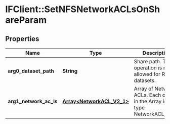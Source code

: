 # IFClient::SetNFSNetworkACLsOnShareParam

## Properties
Name | Type | Description | Notes
------------ | ------------- | ------------- | -------------
**arg0_dataset_path** | **String** | Share path. This operation is not allowed for Replica datasets. | 
**arg1_network_ac_ls** | [**Array&lt;NetworkACL_V2_1&gt;**](NetworkACL_V2_1.md) | Array of Network ACLs. Each object in the Array is of type NetworkACL_V2_1. | 


